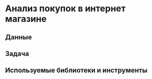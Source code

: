 # Анализ покупок в интернет магазине

## Данные 

## Задача

## Используемые библиотеки и инструменты

